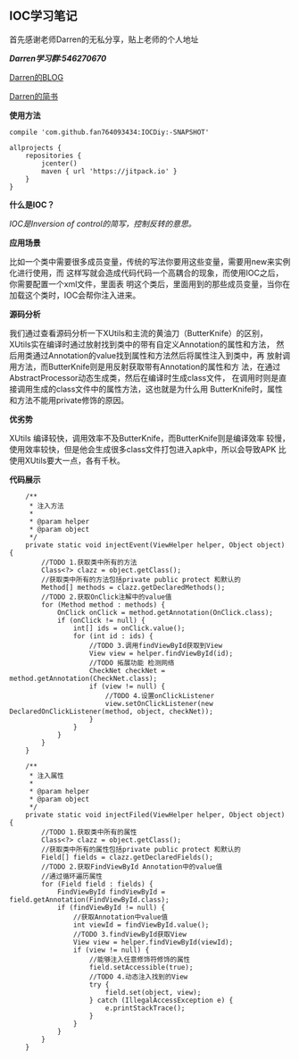 ## IOC学习笔记

首先感谢老师Darren的无私分享，贴上老师的个人地址

***Darren学习群:546270670***

[Darren的BLOG](http://blog.csdn.net/z240336124/)

[Darren的简书](http://www.jianshu.com/p/c0ec2a7fc26a)

**使用方法**
```
compile 'com.github.fan764093434:IOCDiy:-SNAPSHOT'
```
```
allprojects {
    repositories {
        jcenter()
        maven { url 'https://jitpack.io' }
    }
}
```
**什么是IOC？**

*IOC是Inversion of control的简写，控制反转的意思。*

**应用场景**

比如一个类中需要很多成员变量，传统的写法你要用这些变量，需要用new来实例化进行使用，而
这样写就会造成代码代码一个高耦合的现象，而使用IOC之后，你需要配置一个xml文件，里面表
明这个类后，里面用到的那些成员变量，当你在加载这个类时，IOC会帮你注入进来。

**源码分析**

我们通过查看源码分析一下XUtils和主流的黄油刀（ButterKnife）的区别，
XUtils实在编译时通过放射找到类中的带有自定义Annotation的属性和方法，
然后用类通过Annotation的value找到属性和方法然后将属性注入到类中，再
放射调用方法，而ButterKnife则是用反射获取带有Annotation的属性和方
法，在通过AbstractProcessor动态生成类，然后在编译时生成class文件，
在调用时则是直接调用生成的class文件中的属性方法，这也就是为什么用
ButterKnife时，属性和方法不能用private修饰的原因。

**优劣势**

XUtils 编译较快，调用效率不及ButterKnife，而ButterKnife则是编译效率
较慢，使用效率较快，但是他会生成很多class文件打包进入apk中，所以会导致APK
比使用XUtils要大一点，各有千秋。

**代码展示**

```
    /**
     * 注入方法
     *
     * @param helper
     * @param object
     */
    private static void injectEvent(ViewHelper helper, Object object) {
        //TODO 1.获取类中所有的方法
        Class<?> clazz = object.getClass();
        //获取类中所有的方法包括private public protect 和默认的
        Method[] methods = clazz.getDeclaredMethods();
        //TODO 2.获取OnClick注解中的value值
        for (Method method : methods) {
            OnClick onClick = method.getAnnotation(OnClick.class);
            if (onClick != null) {
                int[] ids = onClick.value();
                for (int id : ids) {
                    //TODO 3.调用findViewById获取到View
                    View view = helper.findViewById(id);
                    //TODO 拓展功能 检测网络
                    CheckNet checkNet = method.getAnnotation(CheckNet.class);
                    if (view != null) {
                        //TODO 4.设置onClickListener
                        view.setOnClickListener(new DeclaredOnClickListener(method, object, checkNet));
                    }
                }
            }
        }
    }
```
```
    /**
     * 注入属性
     *
     * @param helper
     * @param object
     */
    private static void injectFiled(ViewHelper helper, Object object) {
        //TODO 1.获取类中所有的属性
        Class<?> clazz = object.getClass();
        //获取类中所有的属性包括private public protect 和默认的
        Field[] fields = clazz.getDeclaredFields();
        //TODO 2.获取FindViewById Annotation中的value值
        //通过循环遍历属性
        for (Field field : fields) {
            FindViewById findViewById = field.getAnnotation(FindViewById.class);
            if (findViewById != null) {
                //获取Annotation中value值
                int viewId = findViewById.value();
                //TODO 3.findViewById获取View
                View view = helper.findViewById(viewId);
                if (view != null) {
                    //能够注入任意修饰符修饰的属性
                    field.setAccessible(true);
                    //TODO 4.动态注入找到的View
                    try {
                        field.set(object, view);
                    } catch (IllegalAccessException e) {
                        e.printStackTrace();
                    }
                }
            }
        }
    }
```